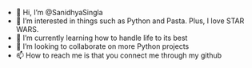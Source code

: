 - 👋 Hi, I’m @SanidhyaSingla
- 👀 I’m interested in things such as Python and Pasta. Plus, I love STAR WARS.
- 🌱 I’m currently learning how to handle life to its best
- 💞️ I’m looking to collaborate on more Python projects
- 📫 How to reach me is that you connect me through my github 

<!---
SanidhyaSingla/SanidhyaSingla is a ✨ special ✨ repository because its `README.md` (this file) appears on your GitHub profile.
You can click the Preview link to take a look at your changes.
--->

